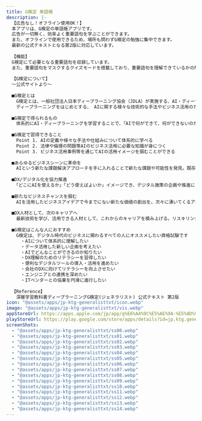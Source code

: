 ```yaml
---
title: G検定 単語帳
description: |-
  【広告なし！オフライン使用OK！】
  本アプリは、G検定の単語帳アプリです。
  広告が一切無く、効率よく重要語句を学ぶことができます。
  また、オフラインで使用できるため、場所も問わずG検定の勉強に集中できます。
  最新の公式テキストとなる第2版に対応しています。
  
  【機能】
  G検定にて必要となる重要語句を収録しています。
  また、重要語句をマスクするクイズモードを搭載しており、重要語句を理解できているかの簡単な確認チェックも可能です。
  
  【G検定について】
  〜公式サイトより〜
  
  ■G検定とは
  　G検定とは、一般社団法人日本ディープラーニング協会（JDLA）が実施する、AI・ディープラーニングの活用リテラシー習得のための検定試験です。
  　ディープラーニングをはじめとする、 AIに関する様々な技術的な手法やビジネス活用のための基礎知識を有しているかどうかを確認できます。
  
  ■G検定で得られるもの
  　体系的にAI・ディープラーニングを学習することで、「AIで何ができて、何ができないのか」「どこにAIを活用すればよいか」「AIを活用するためには何が必要か」が理解できるようになり、データを活用した新たな課題の発見やアイデアの創出が可能になる、デジタル施策の推進に自信が持てるようになるなど、あなたのビジネスやキャリアの可能性が飛躍的に広がります。
  
  ■G検定で習得できること
  　Point 1. AIの定義や様々な手法や仕組みについて体系的に学べる
  　Point 2. 法律や倫理の問題等AIのビジネス活用に必要な知識が身につく
  　Point 3. ビジネス活用事例等を通じてAIの活用イメージを掴むことができる
  
  ■あらゆるビジネスシーンに革命を
  　AIという新たな課題解決アプローチを手に入れることで新たな課題や可能性を発見。既存のビジネスにも今、大きな変革を。
  
  ■DX/デジタル化を協力推進
  　「どこにAIを使えるか」「どう使えばよいか」イメージでき、デジタル施策の企画や推進に自信を持って取り組めるように。
  
  ■新たなビジネスチャンスを掴む
  　AIを活用したビジネスアイデアで今までにない新たな価値の創出を。次々に湧いてくるアイデアを実現しよう。
  
  ■DX人材として、次のキャリアへ
  　最新技術を学び、活用できる人材として、これからのキャリアを積み上げる。リスキリングで、常に市場価値の高い人材へ。
  
  ■G検定はこんな人におすすめ
  　G検定は、デジタル時代のビジネスに関わるすべての人にオススメしたい資格試験です
  　　・AIについて体系的に理解したい
  　　・データ活用した新しい企画を考えたい
  　　・AIでどんなことができるのか知りたい
  　　・DX理解のためのリテラシーを習得したい
  　　・便利なデジタルツールの導入・活用を進めたい
  　　・会社のDXに向けてリテラシーを向上させたい
  　　・エンジニアとの連携を深めたい
  　　・ITベンダーとの協業を円滑に進行したい
  
  【Reference】
  　深層学習教科書ディープラーニングG検定(ジェネラリスト) 公式テキスト 第2版
icon: "@assets/apps/jp-ktg-generalisttxt/icon.webp"
image: "@assets/apps/jp-ktg-generalisttxt/vis.webp"
appStoreUrl: https://apps.apple.com/jp/app/g%E6%A4%9C%E5%AE%9A-%E5%8D%98%E8%AA%9E%E5%B8%B3/id6478640189
playStoreUrl: https://play.google.com/store/apps/details?id=jp.ktg.generalisttxt
screenShots:
  - "@assets/apps/jp-ktg-generalisttxt/ss00.webp"
  - "@assets/apps/jp-ktg-generalisttxt/ss01.webp"
  - "@assets/apps/jp-ktg-generalisttxt/ss02.webp"
  - "@assets/apps/jp-ktg-generalisttxt/ss03.webp"
  - "@assets/apps/jp-ktg-generalisttxt/ss04.webp"
  - "@assets/apps/jp-ktg-generalisttxt/ss05.webp"
  - "@assets/apps/jp-ktg-generalisttxt/ss06.webp"
  - "@assets/apps/jp-ktg-generalisttxt/ss07.webp"
  - "@assets/apps/jp-ktg-generalisttxt/ss08.webp"
  - "@assets/apps/jp-ktg-generalisttxt/ss09.webp"
  - "@assets/apps/jp-ktg-generalisttxt/ss10.webp"
  - "@assets/apps/jp-ktg-generalisttxt/ss11.webp"
  - "@assets/apps/jp-ktg-generalisttxt/ss12.webp"
  - "@assets/apps/jp-ktg-generalisttxt/ss13.webp"
  - "@assets/apps/jp-ktg-generalisttxt/ss14.webp"
---
```


